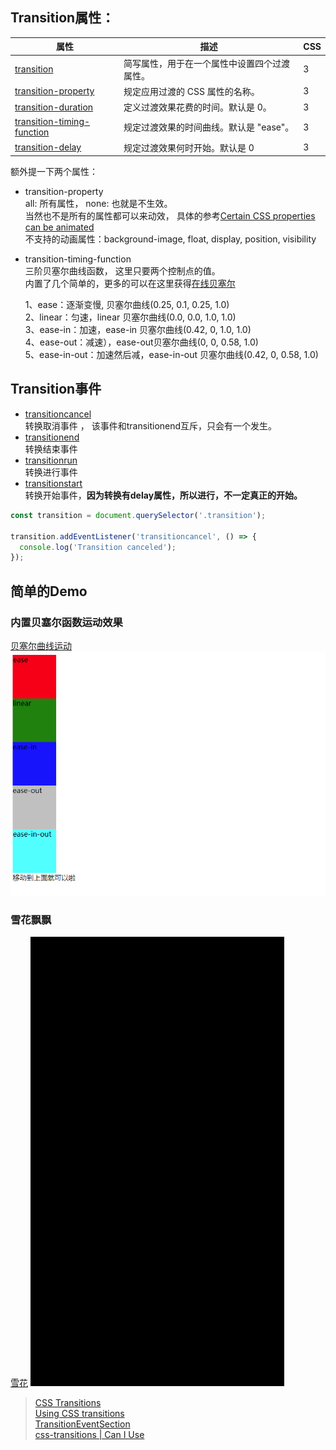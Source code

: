 
## Transition属性：


| 属性 | 描述 | CSS |
| ------ | ------ | ------ |
| [transition](http://www.w3school.com.cn/cssref/pr_transition.asp) | 简写属性，用于在一个属性中设置四个过渡属性。 | 3 |
| [transition-property](http://www.w3school.com.cn/cssref/pr_transition-property.asp) | 规定应用过渡的 CSS 属性的名称。 | 3 |
| [transition-duration](http://www.w3school.com.cn/cssref/pr_transition-duration.asp) | 定义过渡效果花费的时间。默认是 0。 | 3 |
| [transition-timing-function](http://www.w3school.com.cn/cssref/pr_transition-timing-function.asp) | 规定过渡效果的时间曲线。默认是 "ease"。 | 3 |
| [transition-delay](http://www.w3school.com.cn/cssref/pr_transition-delay.asp)| 规定过渡效果何时开始。默认是 0 | 3 |


额外提一下两个属性：

* transition-property   
 all: 所有属性， none: 也就是不生效。  
 当然也不是所有的属性都可以来动效， 具体的参考[Certain CSS properties can be animated ](https://developer.mozilla.org/en-US/docs/Web/CSS/CSS_animated_properties)  
 不支持的动画属性：background-image,  float,  display,  position,  visibility
* transition-timing-function   
  三阶贝塞尔曲线函数， 这里只要两个控制点的值。   
  内置了几个简单的，更多的可以在这里获得[在线贝塞尔](http://yisibl.github.io/cubic-bezier/)

    1、ease：逐渐变慢, 贝塞尔曲线(0.25, 0.1, 0.25, 1.0)   
    2、linear：匀速，linear 贝塞尔曲线(0.0, 0.0, 1.0, 1.0)   
    3、ease-in：加速，ease-in 贝塞尔曲线(0.42, 0, 1.0, 1.0)   
    4、ease-out：减速），ease-out贝塞尔曲线(0, 0, 0.58, 1.0)   
    5、ease-in-out：加速然后减，ease-in-out 贝塞尔曲线(0.42, 0, 0.58, 1.0)   

##  Transition事件
* [transitioncancel](https://developer.mozilla.org/en-US/docs/Web/API/HTMLElement/transitioncancel_event)  
  转换取消事件 ， 该事件和transitionend互斥，只会有一个发生。
* [transitionend](https://developer.mozilla.org/en-US/docs/Web/API/HTMLElement/transitionend_event)   
  转换结束事件
* [transitionrun](https://developer.mozilla.org/en-US/docs/Web/API/HTMLElement/transitionrun_event)  
  转换进行事件  
* [transitionstart](https://developer.mozilla.org/en-US/docs/Web/API/HTMLElement/transitionstart_event)   
  转换开始事件，**因为转换有delay属性，所以进行，不一定真正的开始。**

```js
const transition = document.querySelector('.transition');

transition.addEventListener('transitioncancel', () => {
  console.log('Transition canceled');
});
```

## 简单的Demo

### 内置贝塞尔函数运动效果
[贝塞尔曲线运动](../css/transition/timing-fun.html)
![](../img/css/time-fun.gif)

### 雪花飘飘
[雪花](../css/transition/snow.html)
![](../img/css/snow.gif)



> [CSS Transitions](https://www.w3.org/TR/css-transitions-1/)   
[Using CSS transitions](https://developer.mozilla.org/en-US/docs/Web/CSS/CSS_Transitions/Using_CSS_transitions)    
[TransitionEventSection](https://developer.mozilla.org/en-US/docs/Web/API/TransitionEvent)  
[css-transitions | Can I Use](https://caniuse.com/#feat=css-transitions)
